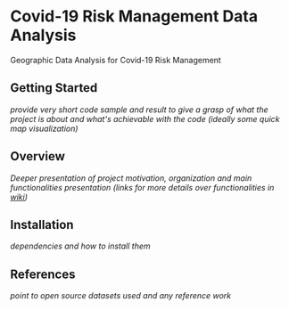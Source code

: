 # Covid-19 Risk Management Data Analysis

Geographic Data Analysis for Covid-19 Risk Management


## Getting Started

_provide very short code sample and result to give a grasp of what the project is about and what's achievable with the code (ideally some quick map visualization)_

## Overview

_Deeper presentation of project motivation, organization and main functionalities presentation (links for more details over functionalities in [wiki](https://github.com/shahineb/covid-risk-management/wiki))_


## Installation

_dependencies and how to install them_

## References

_point to open source datasets used and any reference work_
